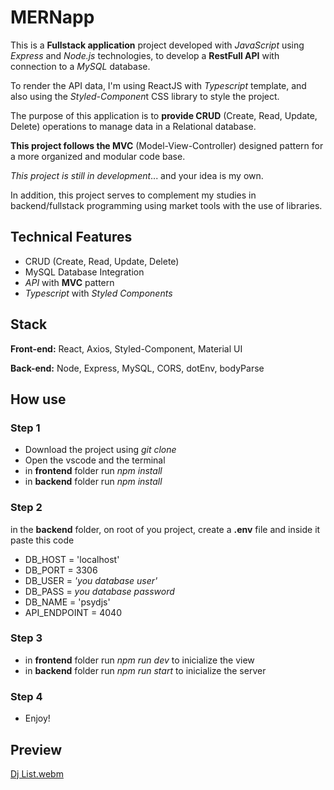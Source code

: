 
# MERNapp

This is a **Fullstack application**  project developed with *JavaScript* using *Express* and *Node.js* technologies, to develop a **RestFull API** with connection to a *MySQL* database.

To render the API data, I'm using ReactJS with *Typescript* template, and also using the *Styled-Componen*t CSS library to style the project.

The purpose of this application is to **provide CRUD** (Create, Read, Update, Delete) operations to manage data in a Relational database.

**This project follows the MVC** (Model-View-Controller) designed pattern for a more organized and modular code base.

*This project is still in development*... and your idea is my own.

In addition, this project serves to complement my studies in backend/fullstack programming using market tools with the use of libraries.


## Technical Features

- CRUD (Create, Read, Update, Delete)
- MySQL Database Integration
- *API* with **MVC** pattern
- *Typescript* with *Styled Components*

## Stack 

**Front-end:** React, Axios, Styled-Component, Material UI

**Back-end:** Node, Express, MySQL, CORS, dotEnv, bodyParse


## How use
### Step 1
- Download the project using *git clone*
- Open the vscode and the terminal
- in **frontend** folder run *npm install*
- in **backend** folder run *npm install*

### Step 2
in the **backend** folder, on root of you project, create a **.env** file and inside it paste this code
 - DB_HOST = 'localhost'
 - DB_PORT = 3306
 - DB_USER = *'you database user'*
 - DB_PASS = *you database password*
 - DB_NAME = 'psydjs'
 - API_ENDPOINT = 4040

### Step 3
- in **frontend** folder run *npm run dev* to inicialize the view
- in **backend** folder run *npm run start* to inicialize the server

### Step 4
- Enjoy!

## Preview
[Dj List.webm](https://github.com/SrLuc/MERNapp/assets/100430135/79940e64-7757-48ae-885e-6a5fdf145ade)



